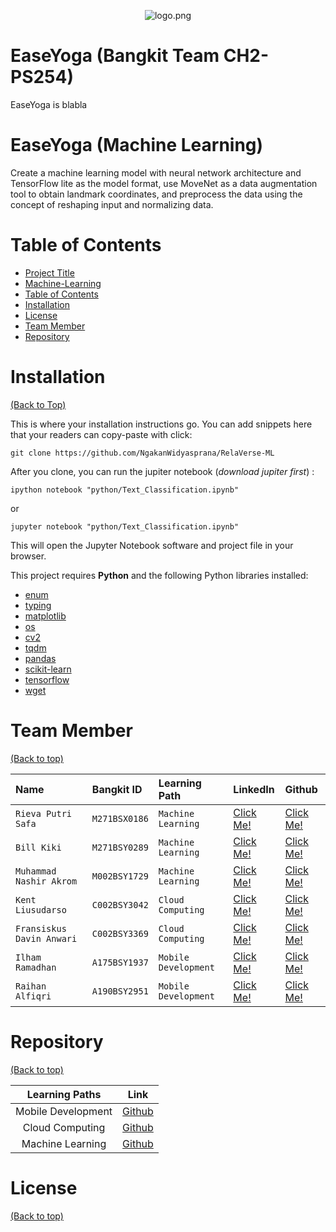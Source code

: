 <!-- Add banner here -->
<p align="center">
  <img src="" alt="logo.png"/>
</p>

# **EaseYoga (Bangkit Team CH2-PS254)**

<!-- Describe your project in brief -->
EaseYoga is blabla

# **EaseYoga (Machine Learning)**

<!-- Button and Banner-->

<!-- Describe your project in brief -->
Create a machine learning model with neural network architecture and TensorFlow lite as the model format, use MoveNet as a data augmentation tool to obtain landmark coordinates, and preprocess the data using the concept of reshaping input and normalizing data.

# **Table of Contents**

- [Project Title](#easeyoga-(Bangkit-Team-CH2-PS254))
- [Machine-Learning](#easeyoga-(machine-learning))
- [Table of Contents](#table-of-contents)
- [Installation](#installation)
- [License](#license)
- [Team Member](#team-member)
- [Repository](#repository)

# **Installation** 
[(Back to Top)](#table-of-contents)

This is where your installation instructions go.
You can add snippets here that your readers can copy-paste with click:

```shell
git clone https://github.com/NgakanWidyasprana/RelaVerse-ML
```

After you clone, you can run the jupiter notebook (*download jupiter first*) :

```shell
ipython notebook "python/Text_Classification.ipynb"
```

or

```shell
jupyter notebook "python/Text_Classification.ipynb"
```

This will open the Jupyter Notebook software and project file in your browser.

This project requires **Python** and the following Python libraries installed:

- [enum](https://docs.python.org/3/library/enum.html)
- [typing](https://docs.python.org/3/library/typing.html)
- [matplotlib](https://numpydoc.readthedocs.io/)
- [os](https://python.readthedocs.io/en/v2.7.2/library/os.html)
- [cv2](https://docs.opencv.org/4.x/)
- [tqdm](https://tqdm.github.io/)
- [pandas](https://pandas.pydata.org/docs/)
- [scikit-learn](https://scikit-learn.org/)
- [tensorflow](https://www.tensorflow.org/api_docs)
- [wget](https://ftp.gnu.org/gnu/wget/)

# Team Member
[(Back to top)](#table-of-contents)

| Name | Bangkit ID     | Learning Path   |LinkedIn   |Github   |
| :-------- | :------- | :------------ |:------------ |:------------ |
| `Rieva Putri Safa`   | `M271BSX0186` | `Machine Learning` | [Click Me!]( https://www.linkedin.com/in/ahmad-mawardi-hakim-55869b201)| [Click Me!](https://github.com/ahmadmawardihakim) |
| `Bill Kiki`   | `M271BSY0289` | `Machine Learning` |[Click Me!](https://www.linkedin.com/in/annisa-umulfath-31840b224)| [Click Me!](https://github.com/annisaumulfath ) |
| `Muhammad Nashir Akrom`   | `M002BSY1729` | `Machine Learning` |[Click Me!](https://www.linkedin.com/in/alvannauval)| [Click Me!](https://github.com/alvannauval) |
| `Kent Liusudarso`   | `C002BSY3042` | `Cloud Computing` |[Click Me!](https://www.linkedin.com/in/bharaayongpm)| [Click Me!](https://github.com/BharaAyongPM) |
| `Fransiskus Davin Anwari`   | `C002BSY3369` | `Cloud Computing` |[Click Me!](https://www.linkedin.com/in/saddam-satria-ardhi-837570170)| [Click Me!](https://github.com/saddam-satria) |
| `Ilham Ramadhan`   | `A175BSY1937` | `Mobile Development` |[Click Me!](https://www.linkedin.com/in/abdurrahman-sembiring-062617250 )| [Click Me!]( https://github.com/Lastdough ) |
| `Raihan Alfiqri`   | `A190BSY2951` | `Mobile Development` |[Click Me!](https://www.linkedin.com/in/abdurrahman-sembiring-062617250 )| [Click Me!]( https://github.com/Lastdough ) |



# Repository
[(Back to top)](#table-of-contents)

|   Learning Paths   |                                Link                                |
| :----------------: | :----------------------------------------------------------------: |
| Mobile Development | [Github]() |
| Cloud Computing  | [Github]()  |
| Machine Learning  | [Github](https://github.com/CH2-PS254/EaseYoga-ML)  |

# License
[(Back to top)](#table-of-contents)

